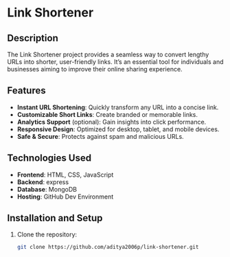 # Link Shortener  

## Description  
The Link Shortener project provides a seamless way to convert lengthy URLs into shorter, user-friendly links. It’s an essential tool for individuals and businesses aiming to improve their online sharing experience.  

## Features  
- **Instant URL Shortening**: Quickly transform any URL into a concise link.  
- **Customizable Short Links**: Create branded or memorable links.  
- **Analytics Support** (optional): Gain insights into click performance.  
- **Responsive Design**: Optimized for desktop, tablet, and mobile devices.  
- **Safe & Secure**: Protects against spam and malicious URLs.  

## Technologies Used  
- **Frontend**: HTML, CSS, JavaScript  
- **Backend**: express
- **Database**: MongoDB 
- **Hosting**: GitHub Dev Environment  

## Installation and Setup  
1. Clone the repository:  
   ```bash
   git clone https://github.com/aditya2006p/link-shortener.git
